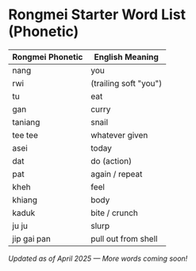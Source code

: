 # Rongmei Starter Word List (Phonetic)

| Rongmei Phonetic | English Meaning         |
|------------------|-------------------------|
| nang             | you                     |
| rwi              | (trailing soft "you")   |
| tu               | eat                     |
| gan              | curry                   |
| taniang          | snail                   |
| tee tee          | whatever given          |
| asei             | today                   |
| dat              | do (action)             |
| pat              | again / repeat          |
| kheh             | feel                    |
| khiang           | body                    |
| kaduk            | bite / crunch           |
| ju ju            | slurp                   |
| jip gai pan      | pull out from shell     |

_Updated as of April 2025 — More words coming soon!_
